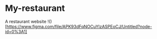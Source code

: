 # My-restaurant
A restaurant website 
!()[https://www.figma.com/file/APK93dFqNOCuYlzASPEoCJ/Untitled?node-id=0%3A1]